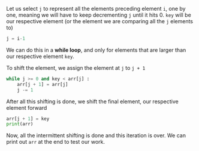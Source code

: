 <!--Title={Insertion Sort Explained}-->

<!--badges={Algorithmns:20}-->

<!--concepts{Insertion Sort}-->

Let us select `j` to represent all the elements preceding element `i`, one by one, meaning we will have to keep decrementing `j` until it hits 0. `key` will be our respective element (or the element we are comparing all the `j` elements to)

```python
j = i-1
```

We can do this in a **while loop**, and only for elements that are larger than our respective element `key`.

To shift the element, we assign the element at `j` to `j + 1`

```python
while j >= 0 and key < arr[j] : 
    arr[j + 1] = arr[j]
    j -= 1
```

After all this shifting is done, we shift the final element, our respective element forward

```python
arr[j + 1] = key
print(arr)
```

Now, all the intermittent shifting is done and this iteration is over. We can print out `arr` at the end to test our work.